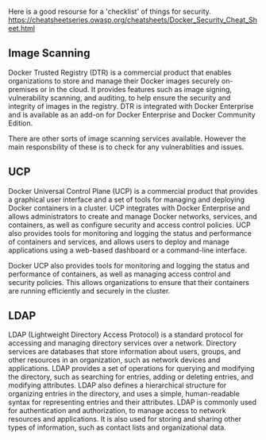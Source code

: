 Here is a good resourse for a 'checklist' of things for security.
https://cheatsheetseries.owasp.org/cheatsheets/Docker_Security_Cheat_Sheet.html

## Image Scanning

Docker Trusted Registry (DTR) is a commercial product that enables organizations to store and manage their Docker images securely on-premises or in the cloud. It provides features such as image signing, vulnerability scanning, and auditing, to help ensure the security and integrity of images in the registry. DTR is integrated with Docker Enterprise and is available as an add-on for Docker Enterprise and Docker Community Edition.

There are other sorts of image scanning services available. However the main responsbility of these is to check for any vulnerablities and issues.

## UCP

Docker Universal Control Plane (UCP) is a commercial product that provides a graphical user interface and a set of tools for managing and deploying Docker containers in a cluster. UCP integrates with Docker Enterprise and allows administrators to create and manage Docker networks, services, and containers, as well as configure security and access control policies. UCP also provides tools for monitoring and logging the status and performance of containers and services, and allows users to deploy and manage applications using a web-based dashboard or a command-line interface.

Docker UCP also provides tools for monitoring and logging the status and performance of containers, as well as managing access control and security policies. This allows organizations to ensure that their containers are running efficiently and securely in the cluster.

## LDAP

LDAP (Lightweight Directory Access Protocol) is a standard protocol for accessing and managing directory services over a network. Directory services are databases that store information about users, groups, and other resources in an organization, such as network devices and applications. LDAP provides a set of operations for querying and modifying the directory, such as searching for entries, adding or deleting entries, and modifying attributes. LDAP also defines a hierarchical structure for organizing entries in the directory, and uses a simple, human-readable syntax for representing entries and their attributes. LDAP is commonly used for authentication and authorization, to manage access to network resources and applications. It is also used for storing and sharing other types of information, such as contact lists and organizational data.
